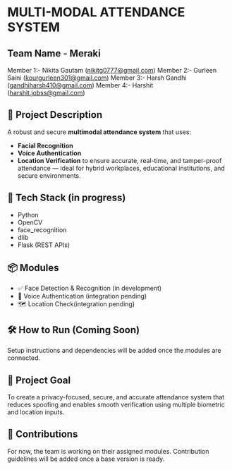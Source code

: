 # MULTI-MODAL ATTENDANCE SYSTEM 

## Team Name - Meraki
Member 1:- Nikita Gautam (nikitg0777@gmail.com)
Member 2:- Gurleen Saini (kourgurleen301@gmail.com)
Member 3:- Harsh Gandhi (gandhiharsh410@gmail.com)
Member 4:- Harshit (harshit.jobss@gmail.com)

## 🧠 Project Description
A robust and secure **multimodal attendance system** that uses:
-  **Facial Recognition**
-  **Voice Authentication**
-  **Location Verification**
to ensure accurate, real-time, and tamper-proof attendance — ideal for hybrid workplaces, educational institutions, and secure environments.

## 🚀 Tech Stack (in progress)
- Python
- OpenCV
- face_recognition
- dlib
- Flask (REST APIs)

## 📦 Modules
- ✅ Face Detection & Recognition (in development)
- 🔄 Voice Authentication (integration pending)
- 🗺️ Location Check(integration pending)

## 🛠️ How to Run (Coming Soon)
Setup instructions and dependencies will be added once the modules are connected.

## 📌 Project Goal
To create a privacy-focused, secure, and accurate attendance system that reduces spoofing and enables smooth verification using multiple biometric and location inputs.

## 🤝 Contributions
For now, the team is working on their assigned modules. Contribution guidelines will be added once a base version is ready.



